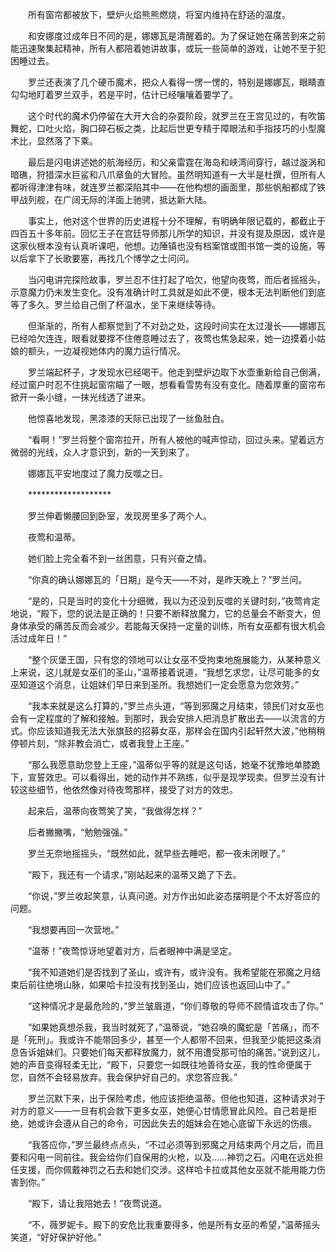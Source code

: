 　　所有窗帘都被放下，壁炉火焰熊熊燃烧，将室内维持在舒适的温度。

　　和安娜度过成年日不同的是，娜娜瓦是清醒着的。为了保证她在痛苦到来之前能迅速聚集起精神，所有人都陪着她讲故事，或玩一些简单的游戏，让她不至于犯困睡过去。

　　罗兰还表演了几个硬币魔术，把众人看得一愣一愣的，特别是娜娜瓦，眼睛直勾勾地盯着罗兰双手，若是平时，估计已经嚷嚷着要学了。

　　这个时代的魔术仍停留在大开大合的杂耍阶段，就罗兰在王宫见过的，有吹笛舞蛇，口吐火焰，胸口碎石板之类，比起后世更专精于障眼法和手指技巧的小型魔术比，显然落了下乘。

　　最后是闪电讲述她的航海经历，和父亲雷霆在海岛和峡湾间穿行，越过漩涡和暗礁，狩猎深水巨鲨和八爪章鱼的大冒险。虽然明知道有一大半是杜撰，但所有人都听得津津有味，就连罗兰都深陷其中——在他构想的画面里，那些帆船都成了铁甲战列舰，在广阔无际的洋面上驰骋，抵达新大陆。

　　事实上，他对这个世界的历史进程十分不理解，有明确年限记载的，都截止于四百五十多年前。回忆王子在宫廷导师那儿所学的知识，并没有提及原因，或许是这家伙根本没有认真听课吧，他想。边陲镇也没有档案馆或图书馆一类的设施，等以后拿下了长歌要塞，再找几个博学之士问问。

　　当闪电讲完探险故事，罗兰忍不住打起了哈欠，他望向夜莺，而后者摇摇头，示意魔力仍未发生变化。没有准确计时工具就是如此不便，根本无法判断他们到底等了多久。罗兰给自己倒了杯温水，坐下来继续等待。

　　但渐渐的，所有人都察觉到了不对劲之处，这段时间实在太过漫长——娜娜瓦已经哈欠连连，眼看就要撑不住倦意睡过去了，夜莺也焦急起来，她一边摸着小姑娘的额头，一边凝视她体内的魔力运行情况。

　　罗兰端起杯子，才发现水已经喝干。他走到壁炉边取下水壶重新给自己倒满，经过窗户时忍不住挑起窗帘瞄了一眼，想看看雪势有没有变化。随着厚重的窗帘布掀开一条小缝，一抹光线透了进来。

　　他惊喜地发现，黑漆漆的天际已出现了一丝鱼肚白。

　　“看啊！”罗兰将整个窗帘拉开，所有人被他的喊声惊动，回过头来。望着远方微弱的光线，众人才意识到，新的一天到来了。

　　娜娜瓦平安地度过了魔力反噬之日。

　　*******************

　　罗兰伸着懒腰回到卧室，发现房里多了两个人。

　　夜莺和温蒂。

　　她们脸上完全看不到一丝困意，只有兴奋之情。

　　“你真的确认娜娜瓦的「日期」是今天——不对，是昨天晚上？”罗兰问。

　　“是的，只是当时的变化十分细微，我以为还没到反噬的关键时刻，”夜莺肯定地说，“殿下，您的说法是正确的！只要不断释放魔力，它的总量会不断变大，但身体承受的痛苦反而会减少。若能每天保持一定量的训练，所有女巫都有很大机会活过成年日！”

　　“整个灰堡王国，只有您的领地可以让女巫不受拘束地施展能力，从某种意义上来说，这儿就是女巫们的圣山，”温蒂接着说道，“我想乞求您，让尽可能多的女巫知道这个消息，让姐妹们早日来到圣所。我想她们一定会愿意为您效劳。”

　　“我本来就是这么打算的，”罗兰点头道，“等到邪魔之月结束，领民们对女巫也会有一定程度的了解和接触。到那时，我会安排人把消息扩散出去——以流言的方式。你应该知道我无法大张旗鼓的招募女巫，那样会在国内引起轩然大波，”他稍稍停顿片刻，“除非教会消亡，或者我登上王座。”

　　“那么我愿意助您登上王座，”温蒂似乎等的就是这句话，她毫不犹豫地单膝跪下，宣誓效忠。可以看得出，她的动作并不熟练，似乎是现学现卖。但罗兰没有计较这些细节，他依然像对待夜莺那样，接受了对方的效忠。

　　起来后，温蒂向夜莺笑了笑，“我做得怎样？”

　　后者撇撇嘴，“勉勉强强。”

　　罗兰无奈地摇摇头，“既然如此，就早些去睡吧，都一夜未闭眼了。”

　　“殿下，我还有一个请求，”刚站起来的温蒂又跪了下去。

　　“你说，”罗兰收起笑意，认真问道。对方作出如此姿态摆明是个不太好答应的问题。

　　“我想要再回一次营地。”

　　“温蒂！”夜莺惊讶地望着对方，后者眼神中满是坚定。

　　“我不知道她们是否找到了圣山，或许有，或许没有。我希望能在邪魔之月结束后前往绝境山脉，如果哈卡拉没有找到圣山，她们应该也返回山中了。”

　　“这种情况才是最危险的，”罗兰皱眉道，“你们尊敬的导师不顾情谊攻击了你。”

　　“如果她真想杀我，我当时就死了，”温蒂说，“她召唤的魔蛇是「苦痛」，而不是「死刑」。我或许不能带回多少，甚至一个人都带不回来，但我至少能把这条消息告诉姐妹们。只要她们每天都释放魔力，就不用遭受那可怕的痛苦。”说到这儿，她的声音变得轻柔无比，“殿下，只要您一如既往地善待女巫，我的性命便属于您，自然不会轻易放弃。我会保护好自己的。求您答应我。”

　　罗兰沉默下来，出于保险考虑，他应该拒绝温蒂。但他也知道，这种请求对于对方的意义——一旦有机会救下更多女巫，她便心甘情愿冒此风险。自己若是拒绝，她或许会遵从自己的命令，可因此失去的姐妹会在她心底留下永远的伤痕。

　　“我答应你，”罗兰最终点点头，“不过必须等到邪魔之月结束两个月之后，而且要和闪电一同前往。我会给你们自保用的火枪，以及……神罚之石。闪电在远处担任支援，而你佩戴神罚之石去和她们交涉。这样哈卡拉或其他女巫就不能用能力伤害到你。”

　　“殿下，请让我陪她去！”夜莺说道。

　　“不，薇罗妮卡。殿下的安危比我重要得多，他是所有女巫的希望，”温蒂摇头笑道，“好好保护好他。”

